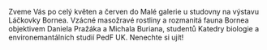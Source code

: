 
Zveme Vás po celý květen a červen do Malé galerie u studovny na výstavu
Láčkovky Bornea. Vzácné masožravé rostliny a rozmanitá fauna Bornea objektivem
Daniela Pražáka a Michala Buriana, studentů Katedry biologie a
environemantálních studií PedF UK. Nenechte si ujít!
